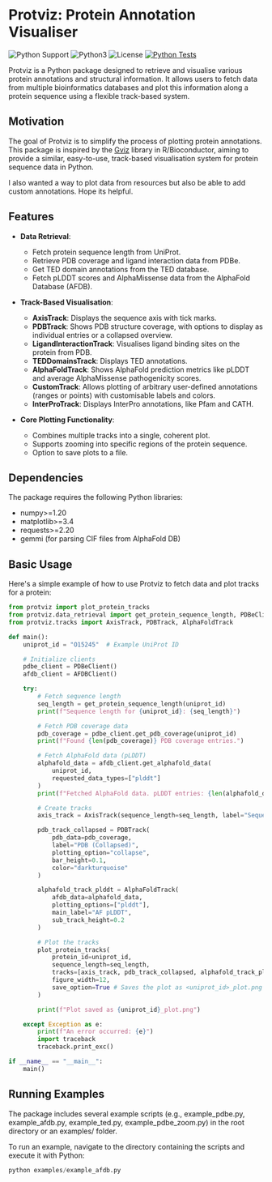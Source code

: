 # Protviz: Protein Annotation Visualiser
![Python Support](https://img.shields.io/badge/Python-3.9%20%7C3.10%20%7C%203.11%20%7C%203.12-blue)
![Python3](https://img.shields.io/badge/Language-Python3-steelblue)
![License](https://img.shields.io/badge/License-MIT-steelblue)
[![Python Tests](https://github.com/paulynamagana/protviz/actions/workflows/python-tests.yml/badge.svg?branch=main)](https://github.com/paulynamagana/protviz/actions/workflows/python-tests.yml)

Protviz is a Python package designed to retrieve and visualise various protein annotations and structural information. It allows users to fetch data from multiple bioinformatics databases and plot this information along a protein sequence using a flexible track-based system.

## Motivation

The goal of Protviz is to simplify the process of plotting protein annotations. This package is inspired by the [Gviz](https://bioconductor.org/packages/release/bioc/html/Gviz.html) library in R/Bioconductor, aiming to provide a similar, easy-to-use, track-based visualisation system for protein sequence data in Python.

I also wanted a way to plot data from resources but also be able to add custom annotations. Hope its helpful.



## Features

* **Data Retrieval**:
    * Fetch protein sequence length from UniProt.
    * Retrieve PDB coverage and ligand interaction data from PDBe.
    * Get TED domain annotations from the TED database.
    * Fetch pLDDT scores and AlphaMissense data from the AlphaFold Database (AFDB).

* **Track-Based Visualisation**:
    * **AxisTrack**: Displays the sequence axis with tick marks.
    * **PDBTrack**: Shows PDB structure coverage, with options to display as individual entries or a collapsed overview.
    * **LigandInteractionTrack**: Visualises ligand binding sites on the protein from PDB.
    * **TEDDomainsTrack**: Displays TED  annotations.
    * **AlphaFoldTrack**: Shows AlphaFold prediction metrics like pLDDT and average AlphaMissense pathogenicity scores.
    * **CustomTrack**: Allows plotting of arbitrary user-defined annotations (ranges or points) with customisable labels and colors.
    * **InterProTrack**: Displays InterPro annotations, like Pfam and CATH.


* **Core Plotting Functionality**:
    * Combines multiple tracks into a single, coherent plot.
    * Supports zooming into specific regions of the protein sequence.
    * Option to save plots to a file.


## Dependencies

The package requires the following Python libraries:

* numpy>=1.20
* matplotlib>=3.4
* requests>=2.20
* gemmi (for parsing CIF files from AlphaFold DB)

## Basic Usage

Here's a simple example of how to use Protviz to fetch data and plot tracks for a protein:

```python
from protviz import plot_protein_tracks
from protviz.data_retrieval import get_protein_sequence_length, PDBeClient, AFDBClient
from protviz.tracks import AxisTrack, PDBTrack, AlphaFoldTrack

def main():
    uniprot_id = "O15245"  # Example UniProt ID

    # Initialize clients
    pdbe_client = PDBeClient()
    afdb_client = AFDBClient()

    try:
        # Fetch sequence length
        seq_length = get_protein_sequence_length(uniprot_id)
        print(f"Sequence length for {uniprot_id}: {seq_length}")

        # Fetch PDB coverage data
        pdb_coverage = pdbe_client.get_pdb_coverage(uniprot_id)
        print(f"Found {len(pdb_coverage)} PDB coverage entries.")

        # Fetch AlphaFold data (pLDDT)
        alphafold_data = afdb_client.get_alphafold_data(
            uniprot_id,
            requested_data_types=["plddt"]
        )
        print(f"Fetched AlphaFold data. pLDDT entries: {len(alphafold_data.get('plddt', []))}")

        # Create tracks
        axis_track = AxisTrack(sequence_length=seq_length, label="Sequence")

        pdb_track_collapsed = PDBTrack(
            pdb_data=pdb_coverage,
            label="PDB (Collapsed)",
            plotting_option="collapse",
            bar_height=0.1,
            color="darkturquoise"
        )

        alphafold_track_plddt = AlphaFoldTrack(
            afdb_data=alphafold_data,
            plotting_options=["plddt"],
            main_label="AF pLDDT",
            sub_track_height=0.2
        )

        # Plot the tracks
        plot_protein_tracks(
            protein_id=uniprot_id,
            sequence_length=seq_length,
            tracks=[axis_track, pdb_track_collapsed, alphafold_track_plddt],
            figure_width=12,
            save_option=True # Saves the plot as <uniprot_id>_plot.png
        )

        print(f"Plot saved as {uniprot_id}_plot.png")

    except Exception as e:
        print(f"An error occurred: {e}")
        import traceback
        traceback.print_exc()

if __name__ == "__main__":
    main()
```

## Running Examples

The package includes several example scripts (e.g., example_pdbe.py, example_afdb.py, example_ted.py, example_pdbe_zoom.py) in the root directory or an examples/ folder.

To run an example, navigate to the directory containing the scripts and execute it with Python:
```python
python examples/example_afdb.py
```
